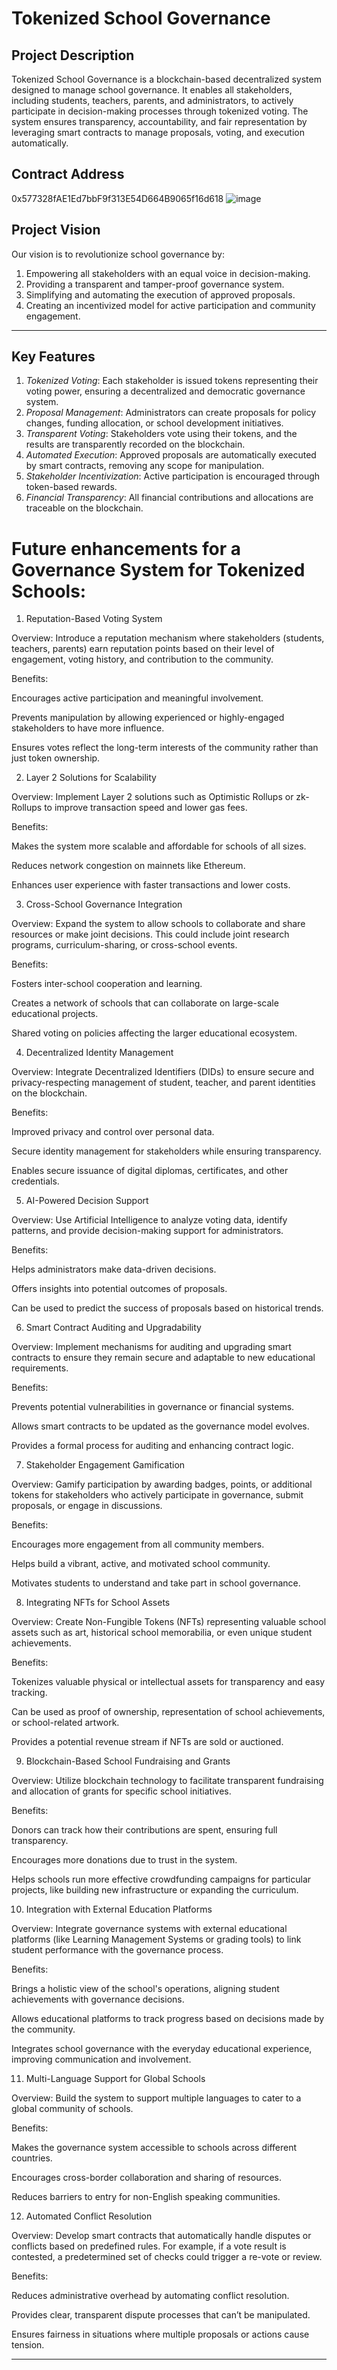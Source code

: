 # Tokenized School Governance

## Project Description
Tokenized School Governance is a blockchain-based decentralized system designed to manage school governance. It enables all stakeholders, including students, teachers, parents, and administrators, to actively participate in decision-making processes through tokenized voting. The system ensures transparency, accountability, and fair representation by leveraging smart contracts to manage proposals, voting, and execution automatically.


## Contract Address
0x577328fAE1Ed7bbF9f313E54D664B9065f16d618
![image](https://github.com/user-attachments/assets/c39598f7-7f27-421f-b7a5-2d120144f701)


## Project Vision
Our vision is to revolutionize school governance by:
1. Empowering all stakeholders with an equal voice in decision-making.
2. Providing a transparent and tamper-proof governance system.
3. Simplifying and automating the execution of approved proposals.
4. Creating an incentivized model for active participation and community engagement.

---

## Key Features
1. *Tokenized Voting*: Each stakeholder is issued tokens representing their voting power, ensuring a decentralized and democratic governance system.
2. *Proposal Management*: Administrators can create proposals for policy changes, funding allocation, or school development initiatives.
3. *Transparent Voting*: Stakeholders vote using their tokens, and the results are transparently recorded on the blockchain.
4. *Automated Execution*: Approved proposals are automatically executed by smart contracts, removing any scope for manipulation.
5. *Stakeholder Incentivization*: Active participation is encouraged through token-based rewards.
6. *Financial Transparency*: All financial contributions and allocations are traceable on the blockchain.

# Future enhancements for a Governance System for Tokenized Schools:

1. Reputation-Based Voting System

Overview: Introduce a reputation mechanism where stakeholders (students, teachers, parents) earn reputation points based on their level of engagement, voting history, and contribution to the community.

Benefits:

Encourages active participation and meaningful involvement.

Prevents manipulation by allowing experienced or highly-engaged stakeholders to have more influence.

Ensures votes reflect the long-term interests of the community rather than just token ownership.



2. Layer 2 Solutions for Scalability

Overview: Implement Layer 2 solutions such as Optimistic Rollups or zk-Rollups to improve transaction speed and lower gas fees.

Benefits:

Makes the system more scalable and affordable for schools of all sizes.

Reduces network congestion on mainnets like Ethereum.

Enhances user experience with faster transactions and lower costs.



3. Cross-School Governance Integration

Overview: Expand the system to allow schools to collaborate and share resources or make joint decisions. This could include joint research programs, curriculum-sharing, or cross-school events.

Benefits:

Fosters inter-school cooperation and learning.

Creates a network of schools that can collaborate on large-scale educational projects.

Shared voting on policies affecting the larger educational ecosystem.



4. Decentralized Identity Management

Overview: Integrate Decentralized Identifiers (DIDs) to ensure secure and privacy-respecting management of student, teacher, and parent identities on the blockchain.

Benefits:

Improved privacy and control over personal data.

Secure identity management for stakeholders while ensuring transparency.

Enables secure issuance of digital diplomas, certificates, and other credentials.



5. AI-Powered Decision Support

Overview: Use Artificial Intelligence to analyze voting data, identify patterns, and provide decision-making support for administrators.

Benefits:

Helps administrators make data-driven decisions.

Offers insights into potential outcomes of proposals.

Can be used to predict the success of proposals based on historical trends.



6. Smart Contract Auditing and Upgradability

Overview: Implement mechanisms for auditing and upgrading smart contracts to ensure they remain secure and adaptable to new educational requirements.

Benefits:

Prevents potential vulnerabilities in governance or financial systems.

Allows smart contracts to be updated as the governance model evolves.

Provides a formal process for auditing and enhancing contract logic.



7. Stakeholder Engagement Gamification

Overview: Gamify participation by awarding badges, points, or additional tokens for stakeholders who actively participate in governance, submit proposals, or engage in discussions.

Benefits:

Encourages more engagement from all community members.

Helps build a vibrant, active, and motivated school community.

Motivates students to understand and take part in school governance.



8. Integrating NFTs for School Assets

Overview: Create Non-Fungible Tokens (NFTs) representing valuable school assets such as art, historical school memorabilia, or even unique student achievements.

Benefits:

Tokenizes valuable physical or intellectual assets for transparency and easy tracking.

Can be used as proof of ownership, representation of school achievements, or school-related artwork.

Provides a potential revenue stream if NFTs are sold or auctioned.



9. Blockchain-Based School Fundraising and Grants

Overview: Utilize blockchain technology to facilitate transparent fundraising and allocation of grants for specific school initiatives.

Benefits:

Donors can track how their contributions are spent, ensuring full transparency.

Encourages more donations due to trust in the system.

Helps schools run more effective crowdfunding campaigns for particular projects, like building new infrastructure or expanding the curriculum.



10. Integration with External Education Platforms

Overview: Integrate governance systems with external educational platforms (like Learning Management Systems or grading tools) to link student performance with the governance process.

Benefits:

Brings a holistic view of the school's operations, aligning student achievements with governance decisions.

Allows educational platforms to track progress based on decisions made by the community.

Integrates school governance with the everyday educational experience, improving communication and involvement.



11. Multi-Language Support for Global Schools

Overview: Build the system to support multiple languages to cater to a global community of schools.

Benefits:

Makes the governance system accessible to schools across different countries.

Encourages cross-border collaboration and sharing of resources.

Reduces barriers to entry for non-English speaking communities.



12. Automated Conflict Resolution

Overview: Develop smart contracts that automatically handle disputes or conflicts based on predefined rules. For example, if a vote result is contested, a predetermined set of checks could trigger a re-vote or review.

Benefits:

Reduces administrative overhead by automating conflict resolution.

Provides clear, transparent dispute processes that can’t be manipulated.

Ensures fairness in situations where multiple proposals or actions cause tension.




---

